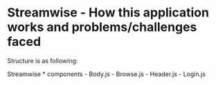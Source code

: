 # Streamwise - How this application works and problems/challenges faced

Structure is as following:

Streamwise \* components - Body.js - Browse.js - Header.js - Login.js
